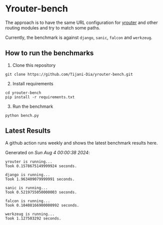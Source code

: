 # Yrouter-bench

The approach is to have the same URL configuration for [yrouter](https://github.com/Tijani-Dia/yrouter) and other routing modules and try to match some paths.

Currently, the benchmark is against `django`, `sanic`, `falcon` and `werkzeug`.

## How to run the benchmarks

1. Clone this repository

```shell
git clone https://github.com/Tijani-Dia/yrouter-bench.git
```

2. Install requirements

```shell
cd yrouter-bench
pip install -r requirements.txt
```

3. Run the benchmark

```shell
python bench.py
```

## Latest Results

A github action runs weekly and shows the latest benchmark results here.

Generated on *Sun Aug  4 00:00:38 2024*:

```shell
yrouter is running...
Took 0.1578675149999924 seconds.

django is running...
Took 1.963409079999991 seconds.

sanic is running...
Took 0.5219755050000003 seconds.

falcon is running...
Took 0.10408166900000992 seconds.

werkzeug is running...
Took 1.127503292 seconds.

```